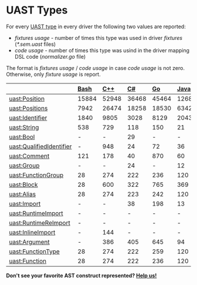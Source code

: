 <!-- Code generated by 'make types' DO NOT EDIT. -->
# UAST Types

For every [UAST type](semantic-uast.md#types)
in every driver the following two values are reported:
 - _fixtures usage_  - number of times this type was used in driver _fixtures_ (_*.sem.uast_ files)
 - _code usage_ - number of times this type was usind in the driver mapping DSL code (_normalizer.go_ file)

The format is _fixtures usage_ / _code usage_ in case _code usage_ is not zero.
Otherwise, only _fixture usage_ is report.

|                         | [Bash](https://github.com/bblfsh/bash-driver) | [C++](https://github.com/bblfsh/cpp-driver) | [C#](https://github.com/bblfsh/csharp-driver) | [Go](https://github.com/bblfsh/go-driver) | [Java](https://github.com/bblfsh/java-driver) | [JavaScript](https://github.com/bblfsh/javascript-driver) | [PHP](https://github.com/bblfsh/php-driver) | [Python](https://github.com/bblfsh/python-driver) | [Ruby](https://github.com/bblfsh/ruby-driver) | [TypeScript](https://github.com/bblfsh/typescript-driver) |
| :---------------------- | :-- | :-- | :-- | :-- | :-- | :-- | :-- | :-- | :-- | :-- |
| [uast:Position](https://godoc.org/github.com/bblfsh/sdk/uast#Position) | 15884 | 52948 | 36468 | 45464 | 12684 | 69088 | 9738 | 16924 | 7992 | 2348 |
| [uast:Positions](https://godoc.org/github.com/bblfsh/sdk/uast#Positions) | 7942 | 26474 | 18258 | 18530 | 6342 | 34580 | 6557 | 11319 | 3996 | 1174 |
| [uast:Identifier](https://godoc.org/github.com/bblfsh/sdk/uast#Identifier) | 1840 | 9805 | 3028 | 8129 | 2043 | 11817 | 2097 | 4758 | 1683 | - |
| [uast:String](https://godoc.org/github.com/bblfsh/sdk/uast#String) | 538 | 729 | 118 | 150 | 21 | 670 | 299 | 429 | 267 | - |
| [uast:Bool](https://godoc.org/github.com/bblfsh/sdk/uast#Bool) | - | - | 29 | - | - | - | - | 34 | 55 | - |
| [uast:QualifiedIdentifier](https://godoc.org/github.com/bblfsh/sdk/uast#QualifiedIdentifier) | - | 948 | 24 | 72 | 36 | - | 30 | 18 | - | - |
| [uast:Comment](https://godoc.org/github.com/bblfsh/sdk/uast#Comment) | 121 | 178 | 40 | 870 | 60 | 1986 | 146 | 331 | 6 | - |
| [uast:Group](https://godoc.org/github.com/bblfsh/sdk/uast#Group) | - | - | 24 | - | 12 | - | - | 3 | - | - |
| [uast:FunctionGroup](https://godoc.org/github.com/bblfsh/sdk/uast#FunctionGroup) | 28 | 274 | 222 | 236 | 120 | 36 | 54 | 202 | 114 | - |
| [uast:Block](https://godoc.org/github.com/bblfsh/sdk/uast#Block) | 28 | 600 | 322 | 765 | 369 | 1352 | 411 | 202 | 326 | - |
| [uast:Alias](https://godoc.org/github.com/bblfsh/sdk/uast#Alias) | 28 | 274 | 223 | 242 | 120 | 74 | 84 | 217 | 114 | - |
| [uast:Import](https://godoc.org/github.com/bblfsh/sdk/uast#Import) | - | - | 38 | 198 | 13 | 35 | - | - | - | - |
| [uast:RuntimeImport](https://godoc.org/github.com/bblfsh/sdk/uast#RuntimeImport) | - | - | - | - | - | - | 29 | 66 | 12 | - |
| [uast:RuntimeReImport](https://godoc.org/github.com/bblfsh/sdk/uast#RuntimeReImport) | - | - | - | - | - | - | 7 | - | - | - |
| [uast:InlineImport](https://godoc.org/github.com/bblfsh/sdk/uast#InlineImport) | - | 144 | - | - | - | - | - | - | - | - |
| [uast:Argument](https://godoc.org/github.com/bblfsh/sdk/uast#Argument) | - | 386 | 405 | 645 | 94 | 71 | 234 | 478 | 166 | - |
| [uast:FunctionType](https://godoc.org/github.com/bblfsh/sdk/uast#FunctionType) | 28 | 274 | 222 | 259 | 120 | 36 | 54 | 202 | 114 | - |
| [uast:Function](https://godoc.org/github.com/bblfsh/sdk/uast#Function) | 28 | 274 | 222 | 236 | 120 | 36 | 54 | 202 | 114 | - |

**Don't see your favorite AST construct represented? [Help us!](../join-the-community.md)**
